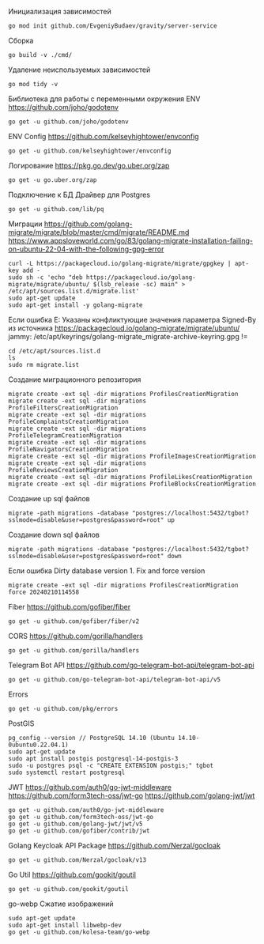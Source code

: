Инициализация зависимостей

```
go mod init github.com/EvgeniyBudaev/gravity/server-service
```

Сборка

```
go build -v ./cmd/
```

Удаление неиспользуемых зависимостей

```
go mod tidy -v
```

Библиотека для работы с переменными окружения ENV
https://github.com/joho/godotenv

```
go get -u github.com/joho/godotenv
```

ENV Config
https://github.com/kelseyhightower/envconfig

```
go get -u github.com/kelseyhightower/envconfig
```

Логирование
https://pkg.go.dev/go.uber.org/zap

```
go get -u go.uber.org/zap
```

Подключение к БД
Драйвер для Postgres

```
go get -u github.com/lib/pq
```

Миграции
https://github.com/golang-migrate/migrate/blob/master/cmd/migrate/README.md
https://www.appsloveworld.com/go/83/golang-migrate-installation-failing-on-ubuntu-22-04-with-the-following-gpg-error

```
curl -L https://packagecloud.io/golang-migrate/migrate/gpgkey | apt-key add -
sudo sh -c 'echo "deb https://packagecloud.io/golang-migrate/migrate/ubuntu/ $(lsb_release -sc) main" > /etc/apt/sources.list.d/migrate.list'
sudo apt-get update
sudo apt-get install -y golang-migrate
```

Если ошибка E: Указаны конфликтующие значения параметра Signed-By из источника
https://packagecloud.io/golang-migrate/migrate/ubuntu/
jammy: /etc/apt/keyrings/golang-migrate_migrate-archive-keyring.gpg !=

```
cd /etc/apt/sources.list.d
ls
sudo rm migrate.list
```

Создание миграционного репозитория

```
migrate create -ext sql -dir migrations ProfilesCreationMigration
migrate create -ext sql -dir migrations ProfileFiltersCreationMigration
migrate create -ext sql -dir migrations ProfileComplaintsCreationMigration
migrate create -ext sql -dir migrations ProfileTelegramCreationMigration
migrate create -ext sql -dir migrations ProfileNavigatorsCreationMigration
migrate create -ext sql -dir migrations ProfileImagesCreationMigration
migrate create -ext sql -dir migrations ProfileReviewsCreationMigration
migrate create -ext sql -dir migrations ProfileLikesCreationMigration
migrate create -ext sql -dir migrations ProfileBlocksCreationMigration
```

Создание up sql файлов

```
migrate -path migrations -database "postgres://localhost:5432/tgbot?sslmode=disable&user=postgres&password=root" up
```

Создание down sql файлов

```
migrate -path migrations -database "postgres://localhost:5432/tgbot?sslmode=disable&user=postgres&password=root" down
```

Если ошибка Dirty database version 1. Fix and force version

```
migrate create -ext sql -dir migrations ProfilesCreationMigration force 20240210114558
```

Fiber
https://github.com/gofiber/fiber

```
go get -u github.com/gofiber/fiber/v2
```

CORS
https://github.com/gorilla/handlers

```
go get -u github.com/gorilla/handlers
```

Telegram Bot API
https://github.com/go-telegram-bot-api/telegram-bot-api

```
go get -u github.com/go-telegram-bot-api/telegram-bot-api/v5
```

Errors

```
go get -u github.com/pkg/errors
```

PostGIS

```
pg_config --version // PostgreSQL 14.10 (Ubuntu 14.10-0ubuntu0.22.04.1)
sudo apt-get update
sudo apt install postgis postgresql-14-postgis-3
sudo -u postgres psql -c "CREATE EXTENSION postgis;" tgbot
sudo systemctl restart postgresql
```

JWT
https://github.com/auth0/go-jwt-middleware
https://github.com/form3tech-oss/jwt-go
https://github.com/golang-jwt/jwt

```
go get -u github.com/auth0/go-jwt-middleware
go get -u github.com/form3tech-oss/jwt-go
go get -u github.com/golang-jwt/jwt/v5
go get -u github.com/gofiber/contrib/jwt
```

Golang Keycloak API Package
https://github.com/Nerzal/gocloak

```
go get -u github.com/Nerzal/gocloak/v13
```

Go Util
https://github.com/gookit/goutil

```
go get -u github.com/gookit/goutil
```

go-webp Сжатие изображений

```
sudo apt-get update
sudo apt-get install libwebp-dev
go get -u github.com/kolesa-team/go-webp
```
